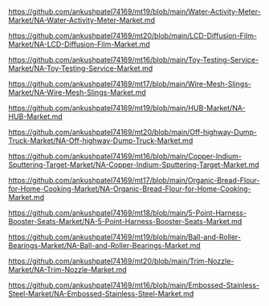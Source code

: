 <p><a href="https://github.com/ankushpatel74169/mt19/blob/main/Water-Activity-Meter-Market/NA-Water-Activity-Meter-Market.md">https://github.com/ankushpatel74169/mt19/blob/main/Water-Activity-Meter-Market/NA-Water-Activity-Meter-Market.md</a></p><p><a href="https://github.com/ankushpatel74169/mt20/blob/main/LCD-Diffusion-Film-Market/NA-LCD-Diffusion-Film-Market.md">https://github.com/ankushpatel74169/mt20/blob/main/LCD-Diffusion-Film-Market/NA-LCD-Diffusion-Film-Market.md</a></p><p><a href="https://github.com/ankushpatel74169/mt16/blob/main/Toy-Testing-Service-Market/NA-Toy-Testing-Service-Market.md">https://github.com/ankushpatel74169/mt16/blob/main/Toy-Testing-Service-Market/NA-Toy-Testing-Service-Market.md</a></p><p><a href="https://github.com/ankushpatel74169/mt17/blob/main/Wire-Mesh-Slings-Market/NA-Wire-Mesh-Slings-Market.md">https://github.com/ankushpatel74169/mt17/blob/main/Wire-Mesh-Slings-Market/NA-Wire-Mesh-Slings-Market.md</a></p><p><a href="https://github.com/ankushpatel74169/mt19/blob/main/HUB-Market/NA-HUB-Market.md">https://github.com/ankushpatel74169/mt19/blob/main/HUB-Market/NA-HUB-Market.md</a></p><p><a href="https://github.com/ankushpatel74169/mt20/blob/main/Off-highway-Dump-Truck-Market/NA-Off-highway-Dump-Truck-Market.md">https://github.com/ankushpatel74169/mt20/blob/main/Off-highway-Dump-Truck-Market/NA-Off-highway-Dump-Truck-Market.md</a></p><p><a href="https://github.com/ankushpatel74169/mt16/blob/main/Copper-Indium-Sputtering-Target-Market/NA-Copper-Indium-Sputtering-Target-Market.md">https://github.com/ankushpatel74169/mt16/blob/main/Copper-Indium-Sputtering-Target-Market/NA-Copper-Indium-Sputtering-Target-Market.md</a></p><p><a href="https://github.com/ankushpatel74169/mt17/blob/main/Organic-Bread-Flour-for-Home-Cooking-Market/NA-Organic-Bread-Flour-for-Home-Cooking-Market.md">https://github.com/ankushpatel74169/mt17/blob/main/Organic-Bread-Flour-for-Home-Cooking-Market/NA-Organic-Bread-Flour-for-Home-Cooking-Market.md</a></p><p><a href="https://github.com/ankushpatel74169/mt18/blob/main/5-Point-Harness-Booster-Seats-Market/NA-5-Point-Harness-Booster-Seats-Market.md">https://github.com/ankushpatel74169/mt18/blob/main/5-Point-Harness-Booster-Seats-Market/NA-5-Point-Harness-Booster-Seats-Market.md</a></p><p><a href="https://github.com/ankushpatel74169/mt19/blob/main/Ball-and-Roller-Bearings-Market/NA-Ball-and-Roller-Bearings-Market.md">https://github.com/ankushpatel74169/mt19/blob/main/Ball-and-Roller-Bearings-Market/NA-Ball-and-Roller-Bearings-Market.md</a></p><p><a href="https://github.com/ankushpatel74169/mt20/blob/main/Trim-Nozzle-Market/NA-Trim-Nozzle-Market.md">https://github.com/ankushpatel74169/mt20/blob/main/Trim-Nozzle-Market/NA-Trim-Nozzle-Market.md</a></p><p><a href="https://github.com/ankushpatel74169/mt16/blob/main/Embossed-Stainless-Steel-Market/NA-Embossed-Stainless-Steel-Market.md">https://github.com/ankushpatel74169/mt16/blob/main/Embossed-Stainless-Steel-Market/NA-Embossed-Stainless-Steel-Market.md</a></p>
